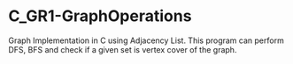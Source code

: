 # C_GR1-GraphOperations
Graph Implementation in C using Adjacency List. This program can perform DFS, BFS and check if a given set is vertex cover of the graph.
